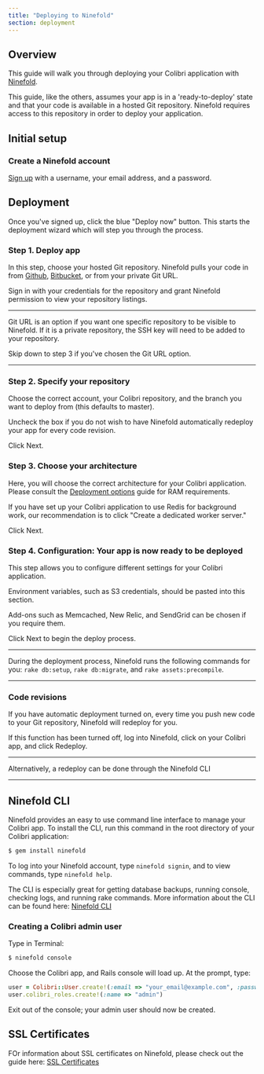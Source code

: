```yaml
---
title: "Deploying to Ninefold"
section: deployment
---
```


## Overview

This guide will walk you through deploying your Colibri application with [Ninefold](http://ninefold.com).

This guide, like the others, assumes your app is in a 'ready-to-deploy' state and that your code is available in a hosted Git repository.  Ninefold requires access to this repository in order to deploy your application. 

## Initial setup

### Create a Ninefold account

[Sign up](http://ninefold.com) with a username, your email address, and a password.

## Deployment

Once you've signed up, click the blue "Deploy now" button. This starts the deployment wizard which will step you through the process.

### Step 1. Deploy app

In this step, choose your hosted Git repository. Ninefold pulls your code in from [Github](http://github.com), [Bitbucket](http://bitbucket.com), or from your private Git URL. 

Sign in with your credentials for the repository and grant Ninefold permission to view your repository listings.

***
Git URL is an option if you want one specific repository to be visible to Ninefold. If it is a private repository, the SSH key will need to be added to your repository.

Skip down to step 3 if you've chosen the Git URL option.
*** 

### Step 2. Specify your repository

Choose the correct account, your Colibri repository, and the branch you want to deploy from (this defaults to master).

Uncheck the box if you do not wish to have Ninefold automatically redeploy your app for every code revision.

Click Next.

### Step 3. Choose your architecture

Here, you will choose the correct architecture for your Colibri application. Please consult the [Deployment options](http://guides.usoft.com.ua/colibri/developer/deployment_options.html) guide for RAM requirements. 

If you have set up your Colibri application to use Redis for background work, our recommendation is to click "Create a dedicated worker server."

Click Next.

### Step 4. Configuration: Your app is now ready to be deployed

This step allows you to configure different settings for your Colibri application.

Environment variables, such as S3 credentials, should be pasted into this section.

Add-ons such as Memcached, New Relic, and SendGrid can be chosen if you require them.

Click Next to begin the deploy process.

***
During the deployment process, Ninefold runs the following commands for you: `rake db:setup`, `rake db:migrate`, and `rake assets:precompile`.
***

### Code revisions

If you have automatic deployment turned on, every time you push new code to your Git repository, Ninefold will redeploy for you.

If this function has been turned off, log into Ninefold, click on your Colibri app, and click Redeploy.

***
Alternatively, a redeploy can be done through the Ninefold CLI
***

## Ninefold CLI

Ninefold provides an easy to use command line interface to manage your Colibri app.  To install the CLI, run this command in the root directory of your Colibri application:

```bash
$ gem install ninefold
```

To log into your Ninefold account, type `ninefold signin`, and to view commands, type `ninefold help`.

The CLI is especially great for getting database backups, running console, checking logs, and running rake commands. More information about the CLI can be found here: [Ninefold CLI](https://github.com/ninefold/cli)

### Creating a Colibri admin user

Type in Terminal:

```bash
$ ninefold console
```

Choose the Colibri app, and Rails console will load up.  At the prompt, type:

```ruby
user = Colibri::User.create!(:email => "your_email@example.com", :password => "yourpassword")
user.colibri_roles.create!(:name => "admin")
```

Exit out of the console; your admin user should now be created.

## SSL Certificates

FOr information about SSL certificates on Ninefold, please check out the guide here: [SSL Certificates](https://help.ninefold.com/hc/en-us/articles/200847294-SSL-Certificates)
